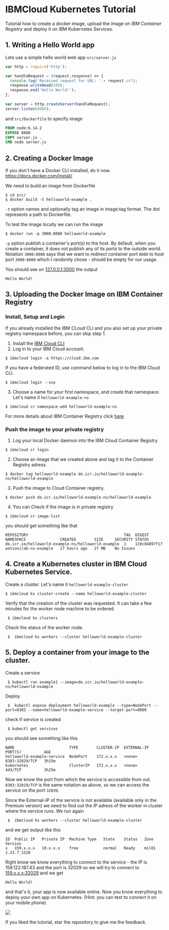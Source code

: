 # IBMCloud Kubernetes Tutorial
Tutorial how to create a docker image, upload the image on *IBM Container Registry* and deploy it on IBM Kubernetes Services.

## 1. Writing a Hello World app
Lets use a simple hello world web app  `src/server.js`

```javascript
var http = require('http');

var handleRequest = (request,response) => {
  console.log('Received request for URL: ' + request.url);
  response.writeHead(200);
  response.end('Hello World!');
};

var server = http.createServer(handleRequest);
server.listen(8080);
```
and `src/Dockerfile` to specify image

```Dockerfile 
FROM node:6.14.2
EXPOSE 8080
COPY server.js .
CMD node server.js
```

## 2. Creating a Docker Image
If you don't have a Docker CLI installed, do it now. https://docs.docker.com/install/

We need to build an image from Dockerfile
```shell
$ cd src/
$ docker build -t helloworld-example .
```
`-t` option names and optionally tag an image in image:tag format. The dot represents a path to Dockerfile.

To test the image locally we can run the image
```shell
$ docker run -p 3000:8080 helloworld-example
```
`-p` option publish a container's port(s) to the host. By default, when you create a container, it does not publish any of its ports to the outside world. Notation `3000:8080` says that we want to redirect container port `8080` to host port `3000:8080` which I randomly chose - should be empty for our usage.

You should see on [127.0.0.1:3000]() the output
```
Hello World!
```

## 3. Uploading the Docker Image on IBM Container Registry
### Install, Setup and Login

If you already installed the IBM CLoud CLI and you also set up your private registry namespace before, you can skip step 1.

1. Install the [IBM Cloud CLI](https://cloud.ibm.com/docs/containers?topic=containers-cs_cli_install)
2.  Log in to your IBM Cloud account. 
```shell 
$ ibmcloud login -a https://cloud.ibm.com
```
If you have a federated ID, use command below to log in to the IBM Cloud CLI.
```shell 
$ ibmcloud login --sso
``` 
3. Choose a name for your first namespace, and create that namespace. Let's name it `helloworld-example-ns`
```shell
$ ibmcloud cr namespace-add helloworld-example-ns
```
For more details about IBM Container Registry click [here](https://cloud.ibm.com/kubernetes/registry/main/start)


### Push the image to your private registry
1. Log your local Docker daemon into the IBM Cloud Container Registry
```shell
$ ibmcloud cr login
```

2. Choose an image that we created above and tag it to the Container Registry adress.
```shell
$ docker tag helloworld-example de.icr.io/helloworld-example-ns/helloworld-example
```

3. Push the image to Cloud Container registry.
```shell
$ docker push de.icr.io/helloworld-example-ns/helloworld-example
```

4. You can Check if the image is in private registry
```shell
$ ibmcloud cr image-list
```
you should get something like that
```
REPOSITORY                                          TAG  DIGEST         NAMESPACE               CREATED        SIZE     SECURITY STATUS   
de.icr.io/helloworld-example-ns/helloworld-example  1    110c84897f17   watsonilab-ns-example   17 hours ago   27 MB    No Issues  
```

## 4. Create a Kubernetes cluster in IBM Cloud Kubernetes Service.
Create a cluster. Let's name it `helloworld-example-cluster`
```shell
$ ibmcloud ks cluster-create --name helloworld-example-cluster
```


Verify that the creation of the cluster was requested. It can take a few minutes for the worker node machine to be ordered.
```shell 
 $ ibmcloud ks clusters
```

Check the status of the worker node.
```shell 
 $  ibmcloud ks workers --cluster helloworld-example-cluster
```
## 5. Deploy a container from your image to the cluster.

Create a service
```shell 
 $ kubectl run example1 --image=de.icr.io/helloworld-example-ns/helloworld-example 
```

Deploy
```shell 
 $  kubectl expose deployment helloworld-example --type=NodePort --port=8383 --name=helloworld-example-service --target-port=8080  
```

check if service is created
```shell 
 $ kubectl get services 
```

you should see something like this
```
NAME                        TYPE        CLUSTER-IP  EXTERNAL-IP   PORT(S)          AGE
helloworld-example-service  NodePort    172.x.x.x   <none>        8383:32029/TCP   3h15m
kubernetes                  ClusterIP   172.x.x.x   <none>        443/TCP          3h25m
```
Now we know the port from which the service is accessible from out. `8383:32029/TCP` is the same notation as above, so we can access the service on the port `32039`.

Since the External-IP of the service is not available (available only in the Premium version) we need to find out the IP adress of the worker in cluster where the service runs. We run again

```shell 
 $  ibmcloud ks workers --cluster helloworld-example-cluster
```
and we get output like this
```
ID  Public IP   Private IP  Machine Type   State    Status   Zone    Version   
x   159.x.x.x   10.x.x.x    free           normal   Ready    mil01   1.13.7_1528 
```

Right know we know everything to connect to the service - the IP is 159.122.187.43 and the port is 32029 so we will try to connect to [159.x.x.x:32029]() and we get 
```
Hello World!
```

and that's it, your app is now available online. Now you know everything to deploy your own app on Kubernetes.
(Hint: you can test to connect it on your mobile phone)

![](https://i.imgur.com/QdZZKDm.gif?1)

If you liked the tutorial, star the repository to give me the feedback.